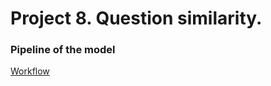# Project 8. Question similarity.

### Pipeline of the model

[Workflow](./Project-8-workflow.drawio.svg)
